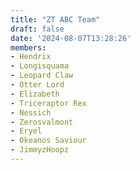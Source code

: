 ```yaml
---
title: "ZT ABC Team"
draft: false
date: '2024-08-07T13:28:26'
members:
- Hendrix
- Longisquama
- Leopard Claw
- Otter Lord
- Elizabeth
- Triceraptor Rex
- Nessich
- Zerosvalmont
- Eryel
- Okeanos Saviour
- JimmyzHoopz
---
```


